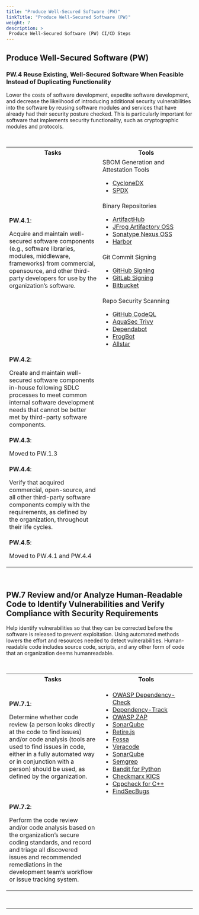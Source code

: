 ```yaml
---
title: "Produce Well-Secured Software (PW)"
linkTitle: "Produce Well-Secured Software (PW)"
weight: 7
description: >
 Produce Well-Secured Software (PW) CI/CD Steps
---
```


## Produce Well-Secured Software (PW)

### PW.4 Reuse Existing, Well-Secured Software When Feasible Instead of Duplicating Functionality

Lower the costs of software development, expedite software development, and decrease the likelihood of introducing additional security vulnerabilities into the software by reusing software modules and services that have already had their security posture checked. This is particularly important for software that implements security functionality, such as cryptographic modules and protocols.

<br>

<table style="width:100%">
    <tr>
        <th style="width: 50%">Tasks</th>
        <th style="width: 50%">Tools</th>
    </tr>
    <tr>
        <td rowspan="5">
            <strong>PW.4.1</strong>:
            <p>Acquire and maintain well-secured software components (e.g., software libraries, modules, middleware,
                frameworks) from commercial, opensource, and other third-party developers for use by the organization’s
                software.</p>
        </td>
    </tr>
    <tr>
        <td>
            SBOM Generation and Attestation Tools
            <ul>
                <li><a href="https://cyclonedx.org/">CycloneDX</a></li>
                <li><a href="https://github.com/opensbom-generator/spdx-sbom-generator">SPDX</a></li>
            </ul>
        </td>
    </tr>
    <tr>
        <td>
            Binary Repositories
            <ul>
                <li><a href="https://artifacthub.io/">ArtifactHub</a></li>
                <li><a href="https://jfrog.com/community/download-artifactory-oss/">JFrog Artifactory OSS</a></li>
                <li><a href="https://www.sonatype.com/products/nexus-community-edition-download">Sonatype Nexus OSS</a>
                </li>
                <li><a href="https://goharbor.io/">Harbor</a></li>
            </ul>
        </td>
    </tr>
    <tr>
        <td>
            Git Commit Signing
            <ul>
                <li><a
                        href="https://docs.github.com/en/authentication/managing-commit-signature-verification/signing-commits">GitHub
                        Signing</a></li>
                <li><a href="https://docs.gitlab.com/ee/user/project/repository/signed_commits/">GitLab Signing</a></li>
                <li><a
                        href="https://confluence.atlassian.com/bitbucketserver/using-gpg-keys-913477014.html">Bitbucket</a>
                </li>
            </ul>
        </td>
    </tr>
    <tr>
        <td>
            Repo Security Scanning
            <ul>
                <li><a href="https://codeql.github.com/">GitHub CodeQL</a></li>
                <li><a href="https://www.aquasec.com/products/trivy/">AquaSec Trivy</a></li>
                <li><a
                        href="https://docs.github.com/en/enterprise-server@3.4/admin/configuration/configuring-github-connect/enabling-dependabot-for-your-enterprise">Dependabot</a>
                </li>
                <li><a href="https://github.com/jfrog/frogbot">FrogBot</a></li>
                <li><a href="https://openssf.org/projects/allstar/">Allstar</a></li>
            </ul>
        </td>
    </tr>
    <tr>
        <td rowspan="2">
            <strong>PW.4.2</strong>: <p>Create and maintain well-secured software components in-house following SDLC
                processes to meet common internal software development needs that cannot be better met by third-party
                software components.</p>
        </td>
    </tr>
    <tr>
        <td>
        </td>
    </tr>
    <tr>
        <td rowspan="2">
            <strong>PW.4.3</strong>: <p>Moved to PW.1.3</p>
        </td>
    </tr>
    <tr>
        <td>
        </td>
    </tr>
    <tr>
        <td rowspan="2">
            <strong>PW.4.4</strong>: <p>Verify that acquired commercial, open-source, and all other third-party software components comply with the requirements, as defined by the organization, throughout their life cycles.</p>
        </td>
    </tr>
    <tr>
        <td>
        </td>
    </tr>
    <tr>
        <td rowspan="2">
            <strong>PW.4.5</strong>: <p>Moved to PW.4.1 and PW.4.4</p>
        </td>
    </tr>
    <tr>
        <td>
        </td>
    </tr>
</table>

<br>

## PW.7 Review and/or Analyze Human-Readable Code to Identify Vulnerabilities and Verify Compliance with Security Requirements

Help identify vulnerabilities so that they can be corrected before the software is released to prevent exploitation. Using automated methods lowers the effort and resources needed to detect vulnerabilities. Human-readable code includes source code, scripts, and any other form of code that an organization deems humanreadable.

<br>
<table style="width:100%">
    <tr>
        <th style="width: 50%">Tasks</th>
        <th style="width: 50%">Tools</th>
    </tr>
    <tr>
        <td rowspan="2">
            <strong>PW.7.1</strong>:
            <p>Determine whether code review (a person looks directly at the code to find issues) and/or code analysis
                (tools are used to find issues in code, either in a fully automated way or in conjunction with a person)
                should be used, as defined by the organization.</p>
        </td>
    </tr>
    <tr>
        <td>
            <ul>
                <li><a href="https://owasp.org/www-project-dependency-check/">OWASP Dependency-Check</a></li>
                <li><a href="https://github.com/DependencyTrack/dependency-track">Dependency-Track</a></li>
                <li><a href="https://www.zaproxy.org/">OWASP ZAP</a></li>
                <li><a
                        href="https://www.sonarsource.com/open-source-editions/sonarqube-community-edition/">SonarQube</a>
                </li>
                <li><a
                        href="https://www.sonarsource.com/open-source-editions/sonarqube-community-edition/">Retire.js</a>
                </li>
                <li><a href="https://fossa.com/product/open-source-vulnerability-management">Fossa</a></li>
                <li><a href="https://www.veracode.com/">Veracode</a></li>
                <li><a href="https://www.sonarsource.com/open-source-editions/">SonarQube</a></li>
                <li><a href="https://github.com/semgrep/semgrep">Semgrep</a></li>
                <li><a href="https://github.com/PyCQA/bandit">Bandit for Python</a></li>
                <li><a href="https://github.com/Checkmarx/kics">Checkmarx KICS</a></li>
                <li><a href="https://github.com/danmar/cppcheck">Cppcheck for C++</a></li>
                <li><a href="https://github.com/find-sec-bugs/find-sec-bugs">FindSecBugs</a></li>
            </ul>
        </td>
    </tr>
    <tr>
        <td rowspan="2">
            <strong>PW.7.2</strong>:
            <p>Perform the code review and/or code analysis based on the organization’s secure coding standards, and record and triage all discovered issues and recommended remediations in the development team’s workflow or issue tracking system.</p>
        </td>
    </tr>
    <tr>
        <td>
        </td>
    </tr>
</table>
<br>

---
